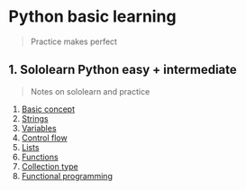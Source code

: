# **Python basic learning**
> Practice makes perfect

## 1. Sololearn Python easy + intermediate
> Notes on sololearn and practice  
1. [Basic concept](Sololearning%20Python%20easy%20+%20intermediate/Python%20for%20beginning%20notes.md)
2. [Strings](Sololearning%20Python%20easy%20+%20intermediate/Python%20for%20beginning%20notes.md)
3. [Variables](Sololearning%20Python%20easy%20+%20intermediate/Python%20for%20beginning%20notes.md)
4. [Control flow](Sololearning%20Python%20easy%20+%20intermediate/Python%20for%20beginning%20notes.md)
5. [Lists](Sololearning%20Python%20easy%20+%20intermediate/Python%20for%20beginning%20notes.md)
6. [Functions](Sololearning%20Python%20easy%20+%20intermediate/Python%20for%20beginning%20notes.md)
7. [Collection type](Sololearning%20Python%20easy%20+%20intermediate/Python%20for%20intermediate%20notes.md)
8. [Functional programming](Sololearning%20Python%20easy%20+%20intermediate/Python%20for%20intermediate%20notes.md)